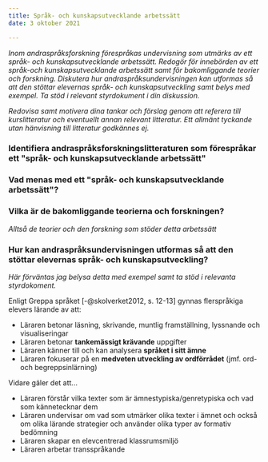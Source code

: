 ```yaml
---
title: Språk- och kunskapsutvecklande arbetssätt
date: 3 oktober 2021

---
```


*Inom andraspråksforskning förespråkas undervisning som utmärks av ett språk- och kunskapsutvecklande arbetssätt. Redogör för innebörden av ett språk-och kunskapsutvecklande arbetssätt samt för bakomliggande teorier och forskning. Diskutera hur andraspråksundervisningen kan utformas så att den stöttar elevernas språk- och kunskapsutveckling samt belys med exempel. Ta stöd i relevant styrdokument i din diskussion.*

*Redovisa samt motivera dina tankar och förslag genom att referera till kurslitteratur och eventuellt annan relevant litteratur. Ett allmänt tyckande utan hänvisning till litteratur godkännes ej.*
<!-- Vilka kapitel förväntas jag läsa i kurslitteraturen? 
Skolverket: Kurs-/ämnesplaner
Skolverket: Greppa språket
Skolverket: Greppa flerspråkigheten
I Gibbons: Kapitel 2, 6, 7 och 8 (främst)
I Hyltenstam: Kapitel 5, 6, 8, 19, 20, 26
I Kästen-Ebeling & Otterup: Kapitel 2, 3, 5, 6, 7 och 11 

+ Eventuellt ta något exempel ur Mörlings bok om analfabeter -->

### Identifiera andraspråksforskningslitteraturen som förespråkar ett "språk- och kunskapsutvecklande arbetssätt"



### Vad menas med ett "språk- och kunskapsutvecklande arbetssätt"?



### Vilka är de bakomliggande teorierna och forskningen?
*Alltså de teorier och den forskning som stöder detta arbetssätt*

### Hur kan andraspråksundervisningen utformas så att den stöttar elevernas språk- och kunskapsutveckling?

*Här förväntas jag belysa detta med exempel samt ta stöd i relevanta styrdokoment.*

Enligt Greppa språket [-@skolverket2012, s. 12-13] gynnas flerspråkiga elevers lärande av att:

* Läraren betonar läsning, skrivande, muntlig framställning, lyssnande och visualiseringar
* Läraren betonar **tankemässigt krävande** uppgifter
* Läraren känner till och kan analysera **språket i sitt ämne**
* Läraren fokuserar på en **medveten utveckling av ordförrådet** (jmf. ord- och begreppsinlärning)

Vidare gäler det att...

* Läraren förstår vilka texter som är ämnestypiska/genretypiska och vad som kännetecknar dem
* Läraren undervisar om vad som utmärker olika texter i ämnet och också om olika lärande strategier och använder olika typer av formativ bedömning
* Läraren skapar en elevcentrerad klassrumsmiljö
* Läraren arbetar transspråkande

